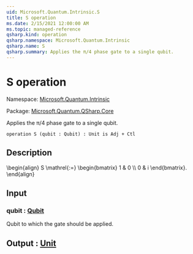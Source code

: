 ```yaml
---
uid: Microsoft.Quantum.Intrinsic.S
title: S operation
ms.date: 2/15/2021 12:00:00 AM
ms.topic: managed-reference
qsharp.kind: operation
qsharp.namespace: Microsoft.Quantum.Intrinsic
qsharp.name: S
qsharp.summary: Applies the π/4 phase gate to a single qubit.
---
```


# S operation

Namespace: [Microsoft.Quantum.Intrinsic](xref:Microsoft.Quantum.Intrinsic)

Package: [Microsoft.Quantum.QSharp.Core](https://nuget.org/packages/Microsoft.Quantum.QSharp.Core)


Applies the π/4 phase gate to a single qubit.

```qsharp
operation S (qubit : Qubit) : Unit is Adj + Ctl
```


## Description

\begin{align}S \mathrel{:=}\begin{bmatrix}1 & 0 \\\\0 & i\end{bmatrix}.\end{align}

## Input

### qubit : [Qubit](xref:microsoft.quantum.lang-ref.qubit)

Qubit to which the gate should be applied.



## Output : [Unit](xref:microsoft.quantum.lang-ref.unit)

